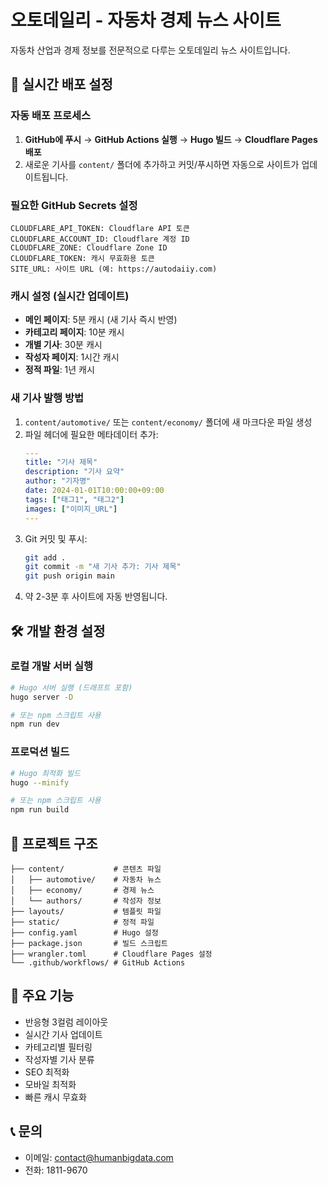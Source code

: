 # 오토데일리 - 자동차 경제 뉴스 사이트

자동차 산업과 경제 정보를 전문적으로 다루는 오토데일리 뉴스 사이트입니다.

## 🚀 실시간 배포 설정

### 자동 배포 프로세스
1. **GitHub에 푸시** → **GitHub Actions 실행** → **Hugo 빌드** → **Cloudflare Pages 배포**
2. 새로운 기사를 `content/` 폴더에 추가하고 커밋/푸시하면 자동으로 사이트가 업데이트됩니다.

### 필요한 GitHub Secrets 설정
```
CLOUDFLARE_API_TOKEN: Cloudflare API 토큰
CLOUDFLARE_ACCOUNT_ID: Cloudflare 계정 ID
CLOUDFLARE_ZONE: Cloudflare Zone ID
CLOUDFLARE_TOKEN: 캐시 무효화용 토큰
SITE_URL: 사이트 URL (예: https://autodaiiy.com)
```

### 캐시 설정 (실시간 업데이트)
- **메인 페이지**: 5분 캐시 (새 기사 즉시 반영)
- **카테고리 페이지**: 10분 캐시
- **개별 기사**: 30분 캐시
- **작성자 페이지**: 1시간 캐시
- **정적 파일**: 1년 캐시

### 새 기사 발행 방법
1. `content/automotive/` 또는 `content/economy/` 폴더에 새 마크다운 파일 생성
2. 파일 헤더에 필요한 메타데이터 추가:
   ```yaml
   ---
   title: "기사 제목"
   description: "기사 요약"
   author: "기자명"
   date: 2024-01-01T10:00:00+09:00
   tags: ["태그1", "태그2"]
   images: ["이미지_URL"]
   ---
   ```
3. Git 커밋 및 푸시:
   ```bash
   git add .
   git commit -m "새 기사 추가: 기사 제목"
   git push origin main
   ```
4. 약 2-3분 후 사이트에 자동 반영됩니다.

## 🛠️ 개발 환경 설정

### 로컬 개발 서버 실행
```bash
# Hugo 서버 실행 (드래프트 포함)
hugo server -D

# 또는 npm 스크립트 사용
npm run dev
```

### 프로덕션 빌드
```bash
# Hugo 최적화 빌드
hugo --minify

# 또는 npm 스크립트 사용
npm run build
```

## 📁 프로젝트 구조
```
├── content/           # 콘텐츠 파일
│   ├── automotive/    # 자동차 뉴스
│   ├── economy/       # 경제 뉴스
│   └── authors/       # 작성자 정보
├── layouts/           # 템플릿 파일
├── static/            # 정적 파일
├── config.yaml        # Hugo 설정
├── package.json       # 빌드 스크립트
├── wrangler.toml      # Cloudflare Pages 설정
└── .github/workflows/ # GitHub Actions
```

## 🎯 주요 기능
- 반응형 3컬럼 레이아웃
- 실시간 기사 업데이트
- 카테고리별 필터링
- 작성자별 기사 분류
- SEO 최적화
- 모바일 최적화
- 빠른 캐시 무효화

## 📞 문의
- 이메일: contact@humanbigdata.com
- 전화: 1811-9670 